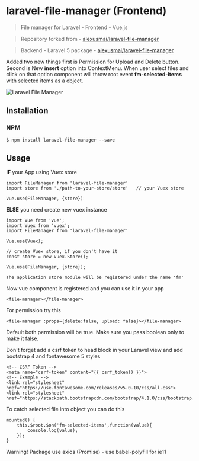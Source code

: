 # laravel-file-manager (Frontend)

> File manager for Laravel - Frontend - Vue.js 

> Repository forked from - [alexusmai/laravel-file-manager](https://github.com/alexusmai/laravel-file-manager)

> Backend - Laravel 5 package - [alexusmai/laravel-file-manager](https://github.com/alexusmai/laravel-file-manager)

Added two new things first is Permission for Upload and Delete button. Second is New **insert** option into ContextMenu. When user select files and click on that option component will throw root event **fm-selected-items** with selected items as a object. 

![Laravel File Manager](https://raw.github.com/alexusmai/vue-laravel-file-manager/master/src/assets/laravel-file-manager.gif?raw=true)

## Installation

### NPM
```
$ npm install laravel-file-manager --save
```

## Usage

**IF** your App using Vuex store

```
import FileManager from 'laravel-file-manager'
import store from './path-to-your-store/store'   // your Vuex store

Vue.use(FileManager, {store})
```

**ELSE** you need create new vuex instance

```
import Vue from 'vue';
import Vuex from 'vuex';
import FileManager from 'laravel-file-manager'

Vue.use(Vuex);

// create Vuex store, if you don't have it
const store = new Vuex.Store();

Vue.use(FileManager, {store});
```

`The application store module will be registered under the name 'fm'`

Now vue component is registered and you can use it in your app
```
<file-manager></file-manager>
```
For permission try this
```
<file-manager :props={delete:false, upload: false}></file-manager>
```
Default both permission will be true. Make sure you pass boolean only to make it false.

Don't forget add a csrf token to head block in your Laravel view and add bootstrap 4 and fontawesome 5 styles
```
<!-- CSRF Token -->
<meta name="csrf-token" content="{{ csrf_token() }}">
<!-- Example -->
<link rel="stylesheet" href="https://use.fontawesome.com/releases/v5.0.10/css/all.css">
<link rel="stylesheet" href="https://stackpath.bootstrapcdn.com/bootstrap/4.1.0/css/bootstrap.min.css">
```
To catch selected file into object you can do this

```
mounted() {
    this.$root.$on('fm-selected-items',function(value){
        console.log(value);
    });
}
```

Warning! Package use axios (Promise) - use babel-polyfill for ie11
